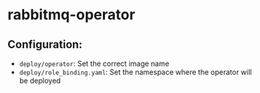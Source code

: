 # rabbitmq-operator

## Configuration:

- `deploy/operator`:
    Set the correct image name
- `deploy/role_binding.yaml`:
    Set the namespace where the operator will be deployed

